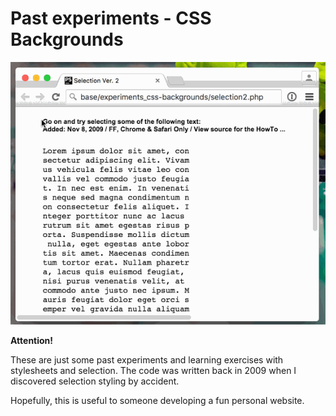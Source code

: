# Past experiments - CSS Backgrounds

![select](/select.gif)

**Attention!** 

These are just some past experiments and learning exercises with stylesheets and selection. 
The code was written back in 2009 when I discovered selection styling by accident.

Hopefully, this is useful to someone developing a fun personal website.
